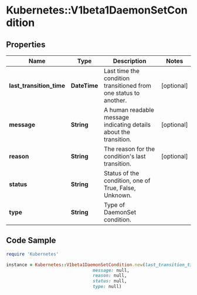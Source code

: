 # Kubernetes::V1beta1DaemonSetCondition

## Properties

Name | Type | Description | Notes
------------ | ------------- | ------------- | -------------
**last_transition_time** | **DateTime** | Last time the condition transitioned from one status to another. | [optional] 
**message** | **String** | A human readable message indicating details about the transition. | [optional] 
**reason** | **String** | The reason for the condition&#39;s last transition. | [optional] 
**status** | **String** | Status of the condition, one of True, False, Unknown. | 
**type** | **String** | Type of DaemonSet condition. | 

## Code Sample

```ruby
require 'Kubernetes'

instance = Kubernetes::V1beta1DaemonSetCondition.new(last_transition_time: null,
                                 message: null,
                                 reason: null,
                                 status: null,
                                 type: null)
```



